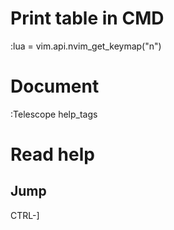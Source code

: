 # Print table in CMD
:lua = vim.api.nvim_get_keymap("n") 

# Document
:Telescope help_tags

# Read help
## Jump
CTRL-]

